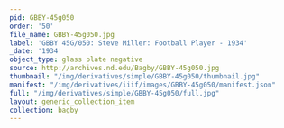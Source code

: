 ```yaml
---
pid: GBBY-45g050
order: '50'
file_name: GBBY-45g050.jpg
label: 'GBBY 45G/050: Steve Miller: Football Player - 1934'
_date: '1934'
object_type: glass plate negative
source: http://archives.nd.edu/Bagby/GBBY-45g050.jpg
thumbnail: "/img/derivatives/simple/GBBY-45g050/thumbnail.jpg"
manifest: "/img/derivatives/iiif/images/GBBY-45g050/manifest.json"
full: "/img/derivatives/simple/GBBY-45g050/full.jpg"
layout: generic_collection_item
collection: bagby
---
```

